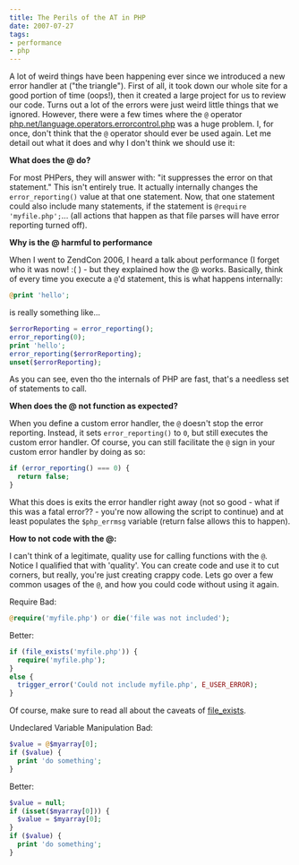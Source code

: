 ```yaml
---
title: The Perils of the AT in PHP
date: 2007-07-27
tags:
- performance
- php
---
```

A lot of weird things have been happening ever since we introduced a new error handler at ("the triangle").  First of all, it took down our whole site for a good portion of time (oops!), then it created a large project for us to review our code.  Turns out a lot of the errors were just weird little things that we ignored.  However, there were a few times where the `@` operator [php.net/language.operators.errorcontrol.php](http://us3.php.net/manual/en/language.operators.errorcontrol.php) was a huge problem.  I, for once, don't think that the `@` operator should ever be used again.  Let me detail out what it does and why I don't think we should use it:

<!--more-->

**What does the @ do?**

For most PHPers, they will answer with: "it suppresses the error on that statement."  This isn't entirely true.  It actually internally changes the `error_reporting()` value at that one statement.  Now, that one statement could also include many statements, if the statement is `@require 'myfile.php';`... (all actions that happen as that file parses will have error reporting turned off).

**Why is the @ harmful to performance**

When I went to ZendCon 2006, I heard a talk about performance (I forget who it was now! :( ) - but they explained how the @ works.  Basically, think of every time you execute a `@`'d statement, this is what happens internally:

```php
@print 'hello';
```

is really something like...

```php
$errorReporting = error_reporting();
error_reporting(0);
print 'hello';
error_reporting($errorReporting);
unset($errorReporting);
```
    
As you can see, even tho the internals of PHP are fast, that's a needless set of statements to call.

**When does the @ not function as expected?**

When you define a custom error handler, the `@` doesn't stop the error reporting.  Instead, it sets `error_reporting()` to `0`, but still executes the custom error handler.  Of course, you can still facilitate the `@` sign in your custom error handler by doing as so:

```php
if (error_reporting() === 0) {
  return false;
}
```
    
What this does is exits the error handler right away (not so good - what if this was a fatal error?? - you're now allowing the script to continue) and at least populates the `$php_errmsg` variable (return false allows this to happen).

**How to not code with the @:**

I can't think of a legitimate, quality use for calling functions with the `@`.  Notice I qualified that with 'quality'.  You can create code and use it to cut corners, but really, you're just creating crappy code.  Lets go over a few common usages of the `@`, and how you could code without using it again.

Require
Bad:

```php
@require('myfile.php') or die('file was not included');
```
    
Better:

```php
if (file_exists('myfile.php')) {
  require('myfile.php');
}
else {
  trigger_error('Could not include myfile.php', E_USER_ERROR);
}
```
    
Of course, make sure to read all about the caveats of [file_exists](http://us3.php.net/manual/en/function.is-readable.php).

Undeclared Variable Manipulation
Bad:

```php
$value = @$myarray[0];
if ($value) {
  print 'do something';
}
```

Better:

```php
$value = null;
if (isset($myarray[0])) {
  $value = $myarray[0];
}
if ($value) {
  print 'do something';
}
```
